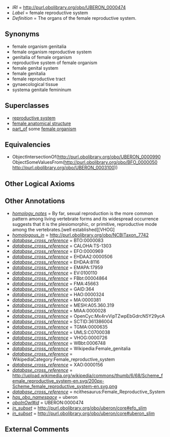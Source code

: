  * *IRI* = http://purl.obolibrary.org/obo/UBERON_0000474
 * *Label* = female reproductive system
 * *Definition* = The organs of the female reproductive system.

## Synonyms

 * female organism genitalia
 * female organism reproductive system
 * genitalia of female organism
 * reproductive system of female organism
 * female genital system
 * female genitalia
 * female reproductive tract
 * gynaecological tissue
 * systema genitale femininum

## Superclasses

 * [reproductive system](../../UBERON/90/UBERON_0000990.md)
 * [female anatomical structure](../../UBERON/04/UBERON_0014404.md)
 * [part_of](../../BFO/50/BFO_0000050.md) some [female organism](../../UBERON/00/UBERON_0003100.md)

## Equivalencies

 * ObjectIntersectionOf(<http://purl.obolibrary.org/obo/UBERON_0000990> ObjectSomeValuesFrom(<http://purl.obolibrary.org/obo/BFO_0000050> <http://purl.obolibrary.org/obo/UBERON_0003100>))

## Other Logical Axioms


## Other Annotations

 * *[homology_notes](../../UBPROP/03/UBPROP_0000003.md)* = By far, sexual reproduction is the more common pattern among living vertebrate forms and its widespread occurrence suggests that it is the plesiomorphic, or primitive, reproductive mode among the vertebrates.[well established][VHOG]
 * *[homologous_in](../../core#homologous/in/core#homologous_in.md)* = http://purl.obolibrary.org/obo/NCBITaxon_7742
 * *[database_cross_reference](../../ef/oboInOwl#hasDbXref.md)* = BTO:0000083
 * *[database_cross_reference](../../ef/oboInOwl#hasDbXref.md)* = CALOHA:TS-1303
 * *[database_cross_reference](../../ef/oboInOwl#hasDbXref.md)* = EFO:0000969
 * *[database_cross_reference](../../ef/oboInOwl#hasDbXref.md)* = EHDAA2:0000506
 * *[database_cross_reference](../../ef/oboInOwl#hasDbXref.md)* = EHDAA:8116
 * *[database_cross_reference](../../ef/oboInOwl#hasDbXref.md)* = EMAPA:17959
 * *[database_cross_reference](../../ef/oboInOwl#hasDbXref.md)* = EV:0100110
 * *[database_cross_reference](../../ef/oboInOwl#hasDbXref.md)* = FBbt:00004864
 * *[database_cross_reference](../../ef/oboInOwl#hasDbXref.md)* = FMA:45663
 * *[database_cross_reference](../../ef/oboInOwl#hasDbXref.md)* = GAID:364
 * *[database_cross_reference](../../ef/oboInOwl#hasDbXref.md)* = HAO:0000324
 * *[database_cross_reference](../../ef/oboInOwl#hasDbXref.md)* = MA:0000381
 * *[database_cross_reference](../../ef/oboInOwl#hasDbXref.md)* = MESH:A05.360.319
 * *[database_cross_reference](../../ef/oboInOwl#hasDbXref.md)* = MIAA:0000028
 * *[database_cross_reference](../../ef/oboInOwl#hasDbXref.md)* = OpenCyc:Mx4rvVipTZwpEbGdrcN5Y29ycA
 * *[database_cross_reference](../../ef/oboInOwl#hasDbXref.md)* = SCTID:361386004
 * *[database_cross_reference](../../ef/oboInOwl#hasDbXref.md)* = TGMA:0000635
 * *[database_cross_reference](../../ef/oboInOwl#hasDbXref.md)* = UMLS:C0700038
 * *[database_cross_reference](../../ef/oboInOwl#hasDbXref.md)* = VHOG:0000726
 * *[database_cross_reference](../../ef/oboInOwl#hasDbXref.md)* = WBbt:0006748
 * *[database_cross_reference](../../ef/oboInOwl#hasDbXref.md)* = Wikipedia:Female_genitalia
 * *[database_cross_reference](../../ef/oboInOwl#hasDbXref.md)* = WikipediaCategory:Female_reproductive_system
 * *[database_cross_reference](../../ef/oboInOwl#hasDbXref.md)* = XAO:0000156
 * *[database_cross_reference](../../ef/oboInOwl#hasDbXref.md)* = http://upload.wikimedia.org/wikipedia/commons/thumb/6/68/Scheme_female_reproductive_system-en.svg/200px-Scheme_female_reproductive_system-en.svg.png
 * *[database_cross_reference](../../ef/oboInOwl#hasDbXref.md)* = ncithesaurus:Female_Reproductive_System
 * *[has_obo_namespace](../../ce/oboInOwl#hasOBONamespace.md)* = uberon
 * *[oboInOwl#id](../../id/oboInOwl#id.md)* = UBERON:0000474
 * *[in_subset](../../et/oboInOwl#inSubset.md)* = http://purl.obolibrary.org/obo/uberon/core#efo_slim
 * *[in_subset](../../et/oboInOwl#inSubset.md)* = http://purl.obolibrary.org/obo/uberon/core#uberon_slim

## External Comments

